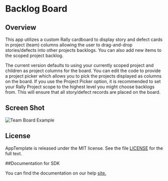 Backlog Board
=========================

## Overview
This app utilizes a custom Rally cardboard to display story and defect cards in project (team) columns allowing the user to drag-and-drop stories/defects into other projects backlogs. You can also add new items to the scoped project backlog.

The current version defaults to using your currently scoped project and children as project columns for the board. You can edit the code to provide a project picker which allows you to pick the projects displayed as columns on the board. If you use the Project Picker option, it is recommended to set your Rally Project scope to the highest level you might choose backlogs from. This will ensure that all story/defect records are placed on the board.

## Screen Shot

![Team Board Example](https://raw.github.com/RallyRonnie/BacklogBoard/master/screenshot.png)

## License

AppTemplate is released under the MIT license.  See the file [LICENSE](./LICENSE) for the full text.

##Documentation for SDK

You can find the documentation on our help [site.](https://help.rallydev.com/apps/2.0rc2/doc/)
